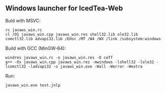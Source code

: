 Windows launcher for IcedTea-Web
--------------------------------

Buld with MSVC:

    rc javaws_win.rc
    cl /O1 javaws_win.cpp javaws_win.res shell32.lib ole32.lib comctl32.lib advapi32.lib /EHsc /MT /W4 /WX /link /subsystem:windows

Build with GCC (MinGW-64):

    windres javaws_win.rc -o javaws_win.res -O coff
    g++ -Os javaws_win.cpp javaws_win.res -mwindows -lshell32 -lole32 -lcomctl32 -ladvapi32 -o javaws_win.exe -Wall -Werror -Wextra

Run:

    javaws_win.exe test.jnlp